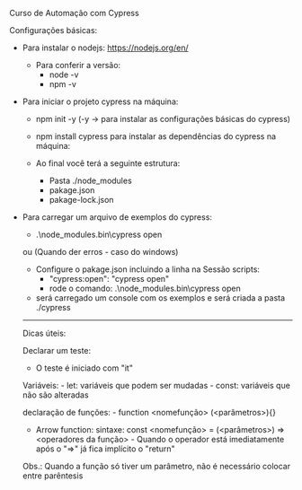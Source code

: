 Curso de Automação com Cypress

Configurações básicas:
- Para instalar o nodejs: https://nodejs.org/en/
    - Para conferir a versão:
        - node -v
        - npm -v

- Para iniciar o projeto cypress na máquina:
    - npm init -y (-y -> para instalar as configurações básicas do cypress)
    - npm install cypress para instalar as dependências do cypress na máquina:

    - Ao final você terá a seguinte estrutura:
        - Pasta ./node_modules
        - pakage.json
        - pakage-lock.json
        
- Para carregar um arquivo de exemplos do cypress:
    -  .\node_modules\.bin\cypress open
   
   ou (Quando der erros - caso do windows)
    - Configure o pakage.json incluindo a linha na Sessão scripts: 
       - "cypress:open": "cypress open"
       - rode o comando: .\node_modules\.bin\cypress open
    - será carregado um console com os exemplos e será criada a pasta ./cypress

    ************************************************

    Dicas úteis:

    Declarar um teste:
    - O teste é iniciado com "it"
    
    Variáveis:
        - let: variáveis que podem ser mudadas
        - const: variáveis que não são alteradas

    declaração de funções:
        - function <nomefunção> (<parâmetros>){}

    - Arrow function:
            sintaxe: const <nomefunção> = (<parâmetros>) => <operadores da função>
            - Quando o operador está imediatamente após o "=>" já fica implícito o "return"
    
    Obs.: Quando a função só tiver um parâmetro, não é necessário colocar entre parêntesis